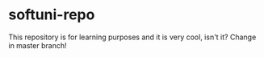 # softuni-repo
This repository is for learning purposes and it is very cool, isn't it?
Change in master branch!
